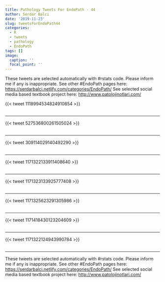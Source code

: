 ```yaml
---
title: Pathology Tweets For EndoPath - 44
author: Serdar Balci
date: '2019-11-23'
slug: tweetsForEndoPath44
categories:
  - R
  - tweets
  - pathology
  - EndoPath
tags: []
image:
  caption: ''
  focal_point: ''
---
```



These tweets are selected automatically with #rstats code. Please inform me if any is inappropriate.
See other #EndoPath pages here: https://serdarbalci.netlify.com/categories/EndoPath/ 
See selected social media based textbook project here: http://www.patolojinotlari.com/

{{< tweet 1118994534824910854 >}}
<br>
<br>
<hr>
{{< tweet 527536800261505024 >}}
<br>
<br>
<hr>
{{< tweet 309114029140492290 >}}
<br>
<br>
<hr>
{{< tweet 1171322133911408640 >}}
<br>
<br>
<hr>
{{< tweet 1171323133925777408 >}}
<br>
<br>
<hr>
{{< tweet 1171325623291305986 >}}
<br>
<br>
<hr>
{{< tweet 1171418430123204609 >}}
<br>
<br>
<hr>
{{< tweet 1171322124943990784 >}}
<br>
<br>
<hr>


These tweets are selected automatically with #rstats code. Please inform me if any is inappropriate.
See other #EndoPath pages here: https://serdarbalci.netlify.com/categories/EndoPath/ 
See selected social media based textbook project here: http://www.patolojinotlari.com/
